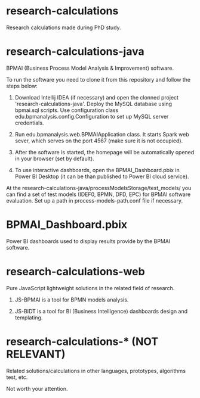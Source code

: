 # research-calculations
Research calculations made during PhD study.

# research-calculations-java
BPMAI (Business Process Model Analysis & Improvement) software.

To run the software you need to clone it from this repository and follow the steps below:

1. Download Intellij IDEA (if necessary) and open the clonned project 'research-calculations-java'. Deploy the MySQL database using bpmai.sql scripts. Use configuration class edu.bpmanalysis.config.Configuration to set up MySQL server credentials.

2. Run edu.bpmanalysis.web.BPMAIApplication class. It starts Spark web sever, which serves on the port 4567 (make sure it is not occupied).

3. After the software is started, the homepage will be automatically opened in your browser (set by default).

4. To use interactive dashboards, open the BPMAI_Dashboard.pbix in Power BI Desktop (it can be than published to Power BI cloud service).

At the research-calculations-java/processModelsStorage/test_models/ you can find a set of test models (IDEF0, BPMN, DFD, EPC) for BPMAI software evaluation. Set up a path in process-models-path.conf file if necessary.

# BPMAI_Dashboard.pbix
Power BI dashboards used to display results provide by the BPMAI software.

# research-calculations-web
Pure JavaScript lightweight solutions in the related field of research.

1. JS-BPMAI is a tool for BPMN models analysis.

2. JS-BIDT is a tool for BI (Business Intelligence) dashboards design and templating.

# research-calculations-* (NOT RELEVANT)
Related solutions/calculations in other languages, prototypes, algorithms test, etc.

Not worth your attention.
